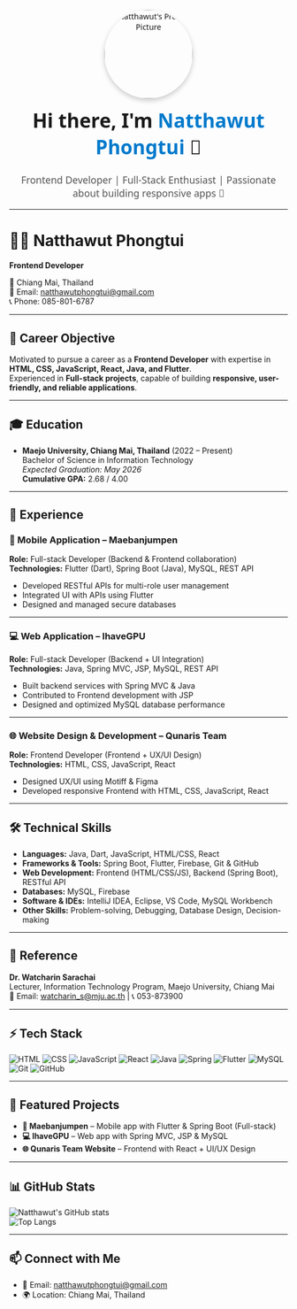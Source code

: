 <div align="center" style="font-family: 'Segoe UI', Tahoma, Geneva, Verdana, sans-serif; max-width: 850px; margin: auto;">
  
  <!-- Profile Image -->
  <img src="https:/[/github.com/natthawutphongtui-dot/natthawutphongtui](https://github.com/natthawutphongtui-dot/natthawutphongtui-dot)/blob/main/1dfcd553-0a58-4539-a49d-44824a7e211c.jpg" width="160px" style="border-radius: 50%; box-shadow: 0px 4px 10px rgba(0,0,0,0.2);" alt="Natthawut's Profile Picture" />

  <!-- Heading -->
  <h1 style="margin-top: 15px; font-size: 2.2rem;">Hi there, I'm <span style="color:#007acc;">Natthawut Phongtui</span> 👋</h1>
  <p style="font-size: 1.1rem; color: #555;">Frontend Developer | Full-Stack Enthusiast | Passionate about building responsive apps 🚀</p>

</div>

---

# 👨‍💻 Natthawut Phongtui

**Frontend Developer**

📍 Chiang Mai, Thailand  
📧 Email: [natthawutphongtui@gmail.com](mailto:natthawutphongtui@gmail.com)  
📞 Phone: 085-801-6787  

---

## 🎯 Career Objective
Motivated to pursue a career as a **Frontend Developer** with expertise in **HTML, CSS, JavaScript, React, Java, and Flutter**.  
Experienced in **Full-stack projects**, capable of building **responsive, user-friendly, and reliable applications**.

---

## 🎓 Education
- **Maejo University, Chiang Mai, Thailand** (2022 – Present)  
  Bachelor of Science in Information Technology  
  _Expected Graduation: May 2026_  
  **Cumulative GPA:** 2.68 / 4.00  

---

## 💼 Experience

### 📱 Mobile Application – Maebanjumpen  
**Role:** Full-stack Developer (Backend & Frontend collaboration)  
**Technologies:** Flutter (Dart), Spring Boot (Java), MySQL, REST API  

- Developed RESTful APIs for multi-role user management  
- Integrated UI with APIs using Flutter  
- Designed and managed secure databases  

---

### 💻 Web Application – IhaveGPU  
**Role:** Full-stack Developer (Backend + UI Integration)  
**Technologies:** Java, Spring MVC, JSP, MySQL, REST API  

- Built backend services with Spring MVC & Java  
- Contributed to Frontend development with JSP  
- Designed and optimized MySQL database performance  

---

### 🌐 Website Design & Development – Qunaris Team  
**Role:** Frontend Developer (Frontend + UX/UI Design)  
**Technologies:** HTML, CSS, JavaScript, React  

- Designed UX/UI using Motiff & Figma  
- Developed responsive Frontend with HTML, CSS, JavaScript, React  

---

## 🛠 Technical Skills
- **Languages:** Java, Dart, JavaScript, HTML/CSS, React  
- **Frameworks & Tools:** Spring Boot, Flutter, Firebase, Git & GitHub  
- **Web Development:** Frontend (HTML/CSS/JS), Backend (Spring Boot), RESTful API  
- **Databases:** MySQL, Firebase  
- **Software & IDEs:** IntelliJ IDEA, Eclipse, VS Code, MySQL Workbench  
- **Other Skills:** Problem-solving, Debugging, Database Design, Decision-making  

---

## 📌 Reference
**Dr. Watcharin Sarachai**  
Lecturer, Information Technology Program, Maejo University, Chiang Mai  
📧 Email: [watcharin_s@mju.ac.th](mailto:watcharin_s@mju.ac.th) | 📞 053-873900  


---

## ⚡ Tech Stack
![HTML](https://skillicons.dev/icons?i=html)
![CSS](https://skillicons.dev/icons?i=css)
![JavaScript](https://skillicons.dev/icons?i=js)
![React](https://skillicons.dev/icons?i=react)
![Java](https://skillicons.dev/icons?i=java)
![Spring](https://skillicons.dev/icons?i=spring)
![Flutter](https://skillicons.dev/icons?i=flutter)
![MySQL](https://skillicons.dev/icons?i=mysql)
![Git](https://skillicons.dev/icons?i=git)
![GitHub](https://skillicons.dev/icons?i=github)

---

## 🚀 Featured Projects
- **📱 Maebanjumpen** – Mobile app with Flutter & Spring Boot (Full-stack)  
- **💻 IhaveGPU** – Web app with Spring MVC, JSP & MySQL  
- **🌐 Qunaris Team Website** – Frontend with React + UI/UX Design  

---

## 📊 GitHub Stats
![Natthawut's GitHub stats](https://github-readme-stats.vercel.app/api?username=natthawutphongtui-dot&show_icons=true&theme=radical)  
![Top Langs](https://github-readme-stats.vercel.app/api/top-langs/?username=natthawutphongtui-dot&layout=compact&theme=radical)

---

## 📫 Connect with Me
- 📧 Email: [natthawutphongtui@gmail.com](mailto:natthawutphongtui@gmail.com)  
- 🌍 Location: Chiang Mai, Thailand  
